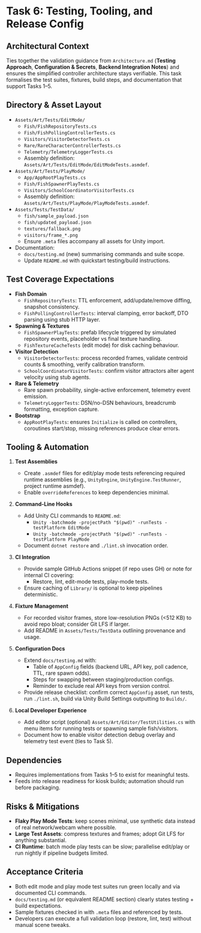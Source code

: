 # Task 6: Testing, Tooling, and Release Config

## Architectural Context
Ties together the validation guidance from `Architecture.md` (**Testing Approach**, **Configuration & Secrets**, **Backend Integration Notes**) and ensures the simplified controller architecture stays verifiable. This task formalises the test suites, fixtures, build steps, and documentation that support Tasks 1–5.

## Directory & Asset Layout
- `Assets/Art/Tests/EditMode/`
  - `Fish/FishRepositoryTests.cs`
  - `Fish/FishPollingControllerTests.cs`
  - `Visitors/VisitorDetectorTests.cs`
  - `Rare/RareCharacterControllerTests.cs`
  - `Telemetry/TelemetryLoggerTests.cs`
  - Assembly definition: `Assets/Art/Tests/EditMode/EditModeTests.asmdef`.
- `Assets/Art/Tests/PlayMode/`
  - `App/AppRootPlayTests.cs`
  - `Fish/FishSpawnerPlayTests.cs`
  - `Visitors/SchoolCoordinatorVisitorTests.cs`
  - Assembly definition: `Assets/Art/Tests/PlayMode/PlayModeTests.asmdef`.
- `Assets/Tests/TestData/`
  - `fish/sample_payload.json`
  - `fish/updated_payload.json`
  - `textures/fallback.png`
  - `visitors/frame_*.png`
  - Ensure `.meta` files accompany all assets for Unity import.
- Documentation:
  - `docs/testing.md` (new) summarising commands and suite scope.
  - Update `README.md` with quickstart testing/build instructions.

## Test Coverage Expectations
- **Fish Domain**
  - `FishRepositoryTests`: TTL enforcement, add/update/remove diffing, snapshot consistency.
  - `FishPollingControllerTests`: interval clamping, error backoff, DTO parsing using stub HTTP layer.
- **Spawning & Textures**
  - `FishSpawnerPlayTests`: prefab lifecycle triggered by simulated repository events, placeholder vs final texture handling.
  - `FishTextureCacheTests` (edit mode) for disk caching behaviour.
- **Visitor Detection**
  - `VisitorDetectorTests`: process recorded frames, validate centroid counts & smoothing, verify calibration transform.
  - `SchoolCoordinatorVisitorTests`: confirm visitor attractors alter agent velocity using stub agents.
- **Rare & Telemetry**
  - Rare spawn probability, single-active enforcement, telemetry event emission.
  - `TelemetryLoggerTests`: DSN/no-DSN behaviours, breadcrumb formatting, exception capture.
- **Bootstrap**
  - `AppRootPlayTests`: ensures `Initialize` is called on controllers, coroutines start/stop, missing references produce clear errors.

## Tooling & Automation
1. **Test Assemblies**
   - Create `.asmdef` files for edit/play mode tests referencing required runtime assemblies (e.g., `UnityEngine`, `UnityEngine.TestRunner`, project runtime asmdef).
   - Enable `overrideReferences` to keep dependencies minimal.

2. **Command-Line Hooks**
   - Add Unity CLI commands to `README.md`:
     - `Unity -batchmode -projectPath "$(pwd)" -runTests -testPlatform EditMode`
     - `Unity -batchmode -projectPath "$(pwd)" -runTests -testPlatform PlayMode`
   - Document `dotnet restore` and `./lint.sh` invocation order.

3. **CI Integration**
   - Provide sample GitHub Actions snippet (if repo uses GH) or note for internal CI covering:
     - Restore, lint, edit-mode tests, play-mode tests.
   - Ensure caching of `Library/` is optional to keep pipelines deterministic.

4. **Fixture Management**
   - For recorded visitor frames, store low-resolution PNGs (<512 KB) to avoid repo bloat; consider Git LFS if larger.
   - Add README in `Assets/Tests/TestData` outlining provenance and usage.

5. **Configuration Docs**
   - Extend `docs/testing.md` with:
     - Table of `AppConfig` fields (backend URL, API key, poll cadence, TTL, rare spawn odds).
     - Steps for swapping between staging/production configs.
     - Reminder to exclude real API keys from version control.
   - Provide release checklist: confirm correct `AppConfig` asset, run tests, run `./lint.sh`, build via Unity Build Settings outputting to `Builds/`.

6. **Local Developer Experience**
   - Add editor script (optional) `Assets/Art/Editor/TestUtilities.cs` with menu items for running tests or spawning sample fish/visitors.
   - Document how to enable visitor detection debug overlay and telemetry test event (ties to Task 5).

## Dependencies
- Requires implementations from Tasks 1–5 to exist for meaningful tests.
- Feeds into release readiness for kiosk builds; automation should run before packaging.

## Risks & Mitigations
- **Flaky Play Mode Tests**: keep scenes minimal, use synthetic data instead of real network/webcam where possible.
- **Large Test Assets**: compress textures and frames; adopt Git LFS for anything substantial.
- **CI Runtime**: batch mode play tests can be slow; parallelise edit/play or run nightly if pipeline budgets limited.

## Acceptance Criteria
- Both edit mode and play mode test suites run green locally and via documented CLI commands.
- `docs/testing.md` (or equivalent README section) clearly states testing + build expectations.
- Sample fixtures checked in with `.meta` files and referenced by tests.
- Developers can execute a full validation loop (restore, lint, test) without manual scene tweaks.
